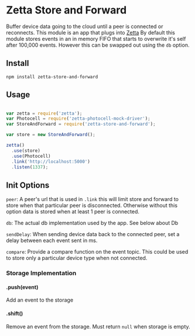 # Zetta Store and Forward

Buffer device data going to the cloud until a peer is connected or reconnects. This module is an app that plugs into [Zetta](http://zettajs.org) By default this module stores events in an in memory FIFO that starts to overwrite it's self after 100,000 events. However this can be swapped out using the `db` option.

## Install

`npm install zetta-store-and-forward`

## Usage


```js

var zetta = require('zetta');
var Photocell = require('zetta-photocell-mock-driver');
var StoreAndForward = require('zetta-store-and-forward');

var store = new StoreAndForward();

zetta()
  .use(store)
  .use(Photocell)
  .link('http://localhost:5000')
  .listen(1337);

```

## Init Options

`peer`: A peer's url that is used in `.link` this will limit store and forward to store when that particular peer is disconnected. Otherwise without this option data is stored when at least 1 peer is connected.

`db`: The actual db implementation used by the app. See below about Db

`sendDelay`: When sending device data back to the connected peer, set a delay between each event sent in ms.

`compare`: Provide a compare function on the event topic. This could be used to store only a particular device type when not connected.

### Storage Implementation

#### .push(event)

Add an event to the storage

#### .shift()

Remove an event from the storage. Must return `null` when storage is empty.
